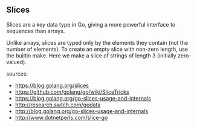 ## Slices


Slices are a key data type in Go, giving a more powerful interface to sequences than arrays.

Unlike arrays, slices are typed only by the elements they contain (not the number of elements). To create an empty slice with non-zero length, use the builtin make. Here we make a slice of strings of length 3 (initially zero-valued).

sources:

- https://blog.golang.org/slices
- https://github.com/golang/go/wiki/SliceTricks
- https://blog.golang.org/go-slices-usage-and-internals
- http://research.swtch.com/godata
- http://blog.golang.org/go-slices-usage-and-internals
- http://www.dotnetperls.com/slice-go
